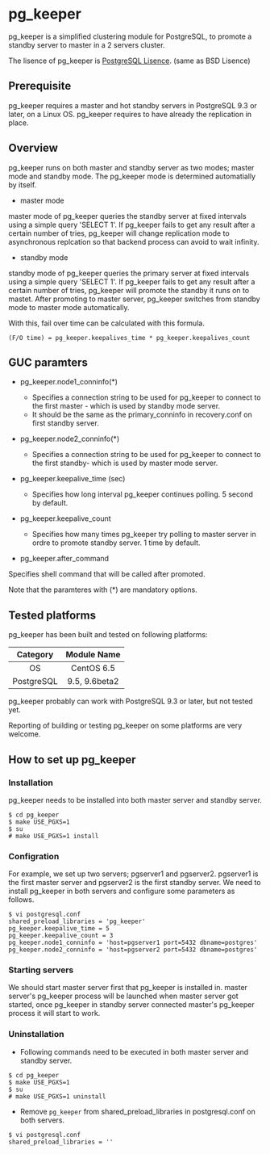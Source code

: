 pg_keeper
===========

pg_keeper is a simplified clustering module for PostgreSQL, to promote a standby server to master in a 2 servers cluster.

The lisence of pg_keeper is [PostgreSQL Lisence](https://opensource.org/licenses/postgresql). (same as BSD Lisence)

## Prerequisite
pg_keeper requires a master and hot standby servers in PostgreSQL 9.3 or later, on a Linux OS.
pg_keeper requires to have already the replication in place.

## Overview
pg_keeper runs on both master and standby server as two modes; master mode and standby mode.
The pg_keeper mode is determined automatially by itself.

- master mode

master mode of pg_keeper queries the standby server at fixed intervals using a simple query 'SELECT 1'.
If pg_keeper fails to get any result after a certain number of tries, pg_keeper will change replication mode to asynchronous replcation so that backend process can avoid to wait infinity.

- standby mode

standby mode of pg_keeper queries the primary server at fixed intervals using a simple query 'SELECT 1'.
If pg_keeper fails to get any result after a certain number of tries, pg_keeper will promote the standby it runs on to mastet.
After promoting to master server, pg_keeper switches from standby mode to master mode automatically.

With this, fail over time can be calculated with this formula.

```
(F/O time) = pg_keeper.keepalives_time * pg_keeper.keepalives_count
```

## GUC paramters
- pg_keeper.node1_conninfo(*)

  - Specifies a connection string to be used for pg_keeper to connect to the first master - which is used by standby mode server.
  - It should be the same as the primary_conninfo in recovery.conf on first standby server.

- pg_keeper.node2_conninfo(*)

  - Specifies a connection string to be used for pg_keeper to connect to the first standby- which is used by master mode server.

- pg_keeper.keepalive_time (sec)

  - Specifies how long interval pg_keeper continues polling. 5 second by default.

- pg_keeper.keepalive_count

  - Specifies how many times pg_keeper try polling to master server in ordre to promote standby server. 1 time by default.

- pg_keeper.after_command

Specifies shell command that will be called after promoted.

Note that the paramteres with (*) are mandatory options.

## Tested platforms
pg_keeper has been built and tested on following platforms:

| Category | Module Name |
|:--------:|:-----------:|
|OS|CentOS 6.5|
|PostgreSQL|9.5, 9.6beta2|

pg_keeper probably can work with PostgreSQL 9.3 or later, but not tested yet.

Reporting of building or testing pg_keeper on some platforms are very welcome.

## How to set up pg_keeper

### Installation
pg_keeper needs to be installed into both master server and standby server.

```
$ cd pg_keeper
$ make USE_PGXS=1
$ su
# make USE_PGXS=1 install
```

### Configration
For example, we set up two servers; pgserver1 and pgserver2. pgserver1 is the first master server and pgserver2 is the first standby server. We need to install pg_keeper in both servers and configure some parameters as follows.

```
$ vi postgresql.conf
shared_preload_libraries = 'pg_keeper'
pg_keeper.keepalive_time = 5
pg_keeper.keepalive_count = 3
pg_keeper.node1_conninfo = 'host=pgserver1 port=5432 dbname=postgres'
pg_keeper.node2_conninfo = 'host=pgserver2 port=5432 dbname=postgres'
```
### Starting servers
We should start master server first that pg_keeper is installed in. master server's pg_keeper process will be launched when master server got started, once pg_keeper in standby server connected master's pg_keeper process it will start to work.

### Uninstallation
+ Following commands need to be executed in both master server and standby server.

```
$ cd pg_keeper
$ make USE_PGXS=1
$ su
# make USE_PGXS=1 uninstall
```

+ Remove `pg_keeper` from shared_preload_libraries in postgresql.conf on both servers.

```
$ vi postgresql.conf
shared_preload_libraries = ''
```
